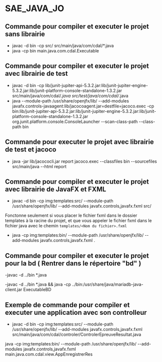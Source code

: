 # SAE_JAVA_JO

## Commande pour compiler et executer le projet sans librairie

- javac -d bin -cp src/ src/main/java/com/cdal/*.java
- java -cp bin main.java.com.cdal.Executable

## Commande pour compiler et executer le projet avec librairie de test

- javac -d bin -cp lib/junit-jupiter-api-5.3.2.jar:lib/junit-jupiter-engine-5.3.2.jar:lib/junit-platform-console-standalone-1.3.2.jar src/main/java/com/cdal/_.java src/test/java/com/cdal/_.java
- java --module-path /usr/share/openjfx/lib/ --add-modules javafx.controls-javaagent:lib/jacocoagent.jar=destfile=jacoco.exec -cp bin:lib/junit-jupiter-api-5.3.2.jar:lib/junit-jupiter-engine-5.3.2.jar:lib/junit-platform-console-standalone-1.3.2.jar org.junit.platform.console.ConsoleLauncher --scan-class-path --class-path bin

## Commande pour executer le projet avec librairie de test et jacoco

- java -jar lib/jacococli.jar report jacoco.exec --classfiles bin --sourcefiles src/main/java --html report

## Commande pour compiler et executer le projet avec librairie de JavaFX et FXML

- javac -d bin -cp img:templates:src/ --module-path /usr/share/openjfx/lib/ --add-modules javafx.controls,javafx.fxml src/<Chemin fichier>

Fonctonne seulement si vous placer le fichier fxml dans le dossier templates à la racine du projet, et que vous appeler le fichier fxml dans le fichier java avec le chemin `templates/<Nom du fichier>.fxml`

- java -cp img:templates:bin/ --module-path /usr/share/openjfx/lib/ --add-modules javafx.controls,javafx.fxml <package>.<Nom de la classe>

## Commande pour compiler et executer le projet pour la bd ( Rentrer dans le répertoire "bd" )

-javac -d ../bin *.java

-javac -d ../bin *.java && java -cp ../bin:/usr/share/java/mariadb-java-client.jar ExecutableBD

## Exemple de commande pour compiler et executer une application avec son controlleur
- javac -d bin -cp img:templates:src/ --module-path /usr/share/openjfx/lib/ --add-modules javafx.controls,javafx.fxml src/main/java/com/cdal/controler/ControlerEpreuveResultat.java 

java -cp img:templates:bin/ --module-path /usr/share/openjfx/lib/ --add-modules javafx.controls,javafx.fxml main.java.com.cdal.view.AppEnregistrerRes

